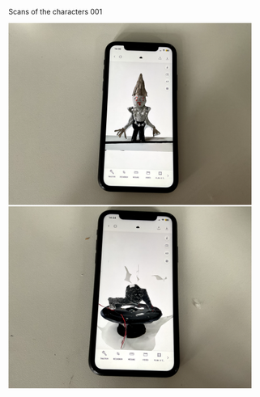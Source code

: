 Scans of the characters 001

<img src="imagesD/26.png" width="480px">

<img src="imagesD/27.png" width="480px">
